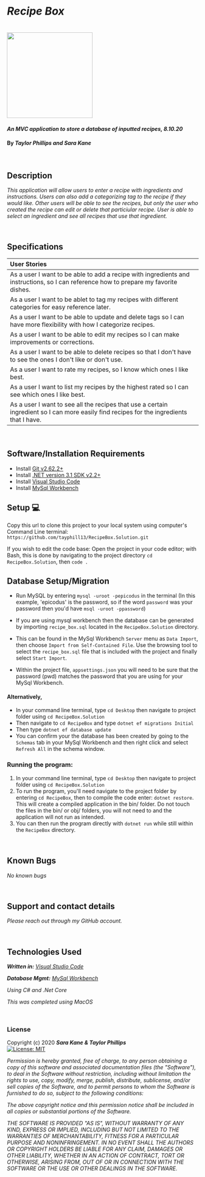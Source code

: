 # _Recipe Box_

<h1 align="left">
  <img width="225" height="225" src="https://encrypted-tbn0.gstatic.com/images?q=tbn%3AANd9GcRGI07bMa5CbHtCCyfbkSQUkM5T2pM8gAGsGg&usqp=CAU">
</h1>


#### _An MVC application to store a database of inputted recipes, 8.10.20_

#### By _**Taylor Phillips and Sara Kane**_

<br>

## Description

_This application will allow users to enter a recipe with ingredients and instructions.  Users can also add a categorizing tag to the recipe if they would like.  Other users will be able to see the recipes, but only the user who created the recipe can edit or delete that particiular recipe.  User is able to select an ingredient and see all recipes that use that ingredient._

<br>

## Specifications

| User Stories |
| :--- |
| As a user I want to be able to add a recipe with ingredients and instructions, so I can reference how to prepare my favorite dishes.  |       |       |
| As a user I want to be ablet to tag my recipes with different categories for easy reference later. |    |     |
| As a user I want to be able to update and delete tags so I can have more flexibility with how I categorize recipes.   |     |     |
| As a user I want to be able to edit my recipes so I can make improvements or corrections. | |   |
| As a user I want to be able to delete recipes so that I don't have to see the ones I don't like or don't use.   |       |       |
| As a user I want to rate my recipes, so I know which ones I like best.    |     |       |
| As a user I want to list my recipes by the highest rated so I can see which ones I like best.   |     |     |
| As a user I want to see all the recipes that use a certain ingredient so I can more easily find recipes for the ingredients that I have.    |     |     |

<br>

## Software/Installation Requirements
* Install [Git v2.62.2+](https://git-scm.com/downloads/)
* Install [.NET version 3.1 SDK v2.2+](https://dotnet.microsoft.com/download/dotnet-core/2.2)
* Install [Visual Studio Code](https://code.visualstudio.com/)
* Install [MySql Workbench](https://www.mysql.com/products/workbench/)


## Setup 💻

Copy this url to clone this project to your local system using computer's Command Line terminal: 
```https://github.com/tayphill13/RecipeBox.Solution.git```

If you wish to edit the code base: Open the project in your code editor; with Bash, this is done by navigating to the project directory `cd RecipeBox.Solution`, then `code .`


## Database Setup/Migration

* Run MySQL by entering ```mysql -uroot -pepicodus``` in the terminal (In this example, 'epicodus' is the password, so if the word `password` was your password then you'd have ```msql -uroot -ppassword```)

* If you are using mysql workbench then the database can be generated by importing `recipe_box.sql` located in the `RecipeBox.Solution` directory.
* This can be found in the MySql Workbench `Server` menu as `Data Import`, then choose `Import from Self-Contained File`.  Use the browsing tool to select the `recipe_box.sql` file that is included with the project and finally select `Start Import`.


* Within the project file, `appsettings.json` you will need to be sure that the password (pwd) matches the password that you are using for your MySql Workbench.

#### Alternatively,
* In your command line terminal, type `cd Desktop` then navigate to project folder using `cd RecipeBox.Solution`
* Then navigate to `cd RecipeBox` and type ``` dotnet ef migrations Initial ```
* Then type ``` dotnet ef database update ```
* You can confirm your the database has been created by going to the `Schemas` tab in your MySql Workbench and then right click and select `Refresh All` in the schema window.



### Running the program:
1. In your command line terminal, type `cd Desktop` then navigate to project folder using `cd RecipeBox.Solution`
2. To run the program, you'll need navigate to the project folder by entering `cd RecipeBox`, then to compile the code enter: `dotnet restore`. This will create a compiled application in the bin/ folder.  Do not touch the files in the bin/ or obj/ folders, you will not need to and the application will not run as intended.
3. You can then run the program directly with `dotnet run` while still within the `RecipeBox` directory.

<br>

## Known Bugs

_No known bugs_

<br>

## Support and contact details

_Please reach out through my GitHub account._

<br>

## Technologies Used

_**Written in:** [Visual Studio Code](https://code.visualstudio.com/)_

_**Database Mgmt:** [MySql Workbench](https://www.mysql.com/products/workbench/)_

_Using C# and .Net Core_

_This was completed using MacOS_

<br>

### License

Copyright (c) 2020 **_Sara Kane & Taylor Phillips_**   
[![License: MIT](https://img.shields.io/badge/License-MIT-yellow.svg)](https://opensource.org/licenses/MIT)

*Permission is hereby granted, free of charge, to any person obtaining a copy
of this software and associated documentation files (the "Software"), to deal
in the Software without restriction, including without limitation the rights
to use, copy, modify, merge, publish, distribute, sublicense, and/or sell
copies of the Software, and to permit persons to whom the Software is
furnished to do so, subject to the following conditions:*

*The above copyright notice and this permission notice shall be included in all
copies or substantial portions of the Software.*

*THE SOFTWARE IS PROVIDED "AS IS", WITHOUT WARRANTY OF ANY KIND, EXPRESS OR
IMPLIED, INCLUDING BUT NOT LIMITED TO THE WARRANTIES OF MERCHANTABILITY,
FITNESS FOR A PARTICULAR PURPOSE AND NONINFRINGEMENT. IN NO EVENT SHALL THE
AUTHORS OR COPYRIGHT HOLDERS BE LIABLE FOR ANY CLAIM, DAMAGES OR OTHER
LIABILITY, WHETHER IN AN ACTION OF CONTRACT, TORT OR OTHERWISE, ARISING FROM,
OUT OF OR IN CONNECTION WITH THE SOFTWARE OR THE USE OR OTHER DEALINGS IN THE
SOFTWARE.*